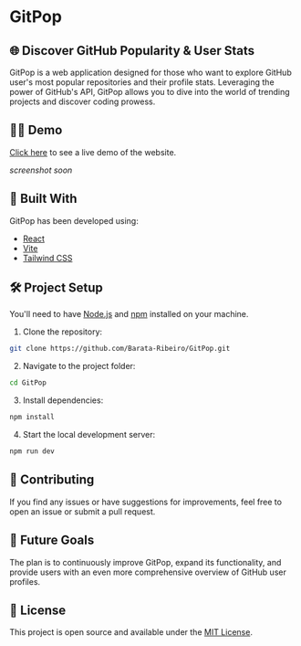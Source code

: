 # GitPop

## 🌐 Discover GitHub Popularity & User Stats

GitPop is a web application designed for those who want to explore GitHub user's most popular repositories and their profile stats. Leveraging the power of GitHub's API, GitPop allows you to dive into the world of trending projects and discover coding prowess.

## 👨‍💻 Demo

[Click here](https://Barata-Ribeiro.github.io/GitPop) to see a live demo of the website.

_screenshot soon_

## 🚀 Built With

GitPop has been developed using:

- [React](https://reactjs.org/)
- [Vite](https://vitejs.dev/)
- [Tailwind CSS](https://tailwindcss.com/)

## 🛠️ Project Setup

You'll need to have [Node.js](https://nodejs.org/en/download/) and [npm](https://www.npmjs.com/get-npm) installed on your machine.

1. Clone the repository:

```bash
git clone https://github.com/Barata-Ribeiro/GitPop.git
```

2. Navigate to the project folder:

```bash
cd GitPop
```

3. Install dependencies:

```bash
npm install
```

4. Start the local development server:

```bash
npm run dev
```

## 🤝 Contributing

If you find any issues or have suggestions for improvements, feel free to open an issue or submit a pull request.

## 🔮 Future Goals

The plan is to continuously improve GitPop, expand its functionality, and provide users with an even more comprehensive overview of GitHub user profiles.

## 📜 License

This project is open source and available under the [MIT License](LICENSE).
